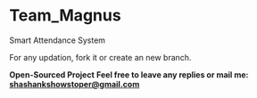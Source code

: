 # Team_Magnus
Smart Attendance System

For any updation, fork it or create an new branch.

**Open-Sourced Project**
**Feel free to leave any replies or mail me: shashankshowstoper@gmail.com**
